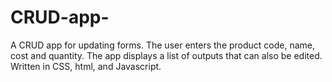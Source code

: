 # CRUD-app-
A CRUD app for updating forms. 
The user enters the product code, name, cost and quantity. The app displays a list of outputs that can also be edited.
Written in CSS, html, and Javascript.

